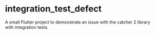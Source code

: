 # integration_test_defect

A small Flutter project to demonstrate an issue with the catcher 2 library with integration tests.


